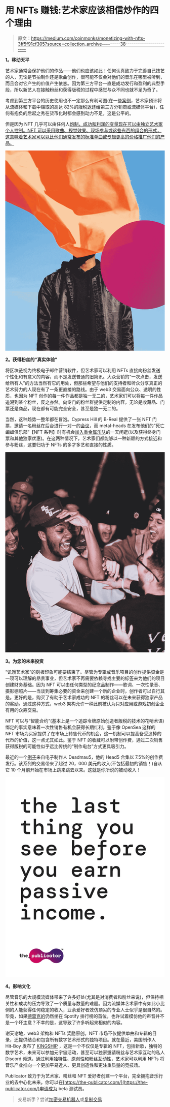 # 用 NFTs 赚钱:艺术家应该相信炒作的四个理由

> 原文：<https://medium.com/coinmonks/monetizing-with-nfts-3ff5f91cf305?source=collection_archive---------38----------------------->

**1。移动天平**

艺术家通常会保护他们的作品——他们也应该如此！任何认真致力于完善自己技艺的人，无论是节拍制作还是歌曲创作，很可能不仅会对他们的音乐在哪里被听到，而且会对它产生的价值产生依恋。因为第三方平台一直是成功发行和盈利的典型手段，所以新艺人在接触粉丝和获得版税的过程中感觉与众不同也就不足为奇了。

考虑到第三方平台的历史使用也不一定那么有利可图(在一些[案例](https://www.miragenews.com/streaming-has-made-it-more-difficult-to-succeed-in-music-industry/)，艺术家预计将从流媒体和下载中赚取的高达 82%的版税返还给第三方分销商或流媒体平台)，任何有抱负的后起之秀在货币化时都会感到动力不足，这是公平的。

但是因为 NFT 几乎可以由任何人[炮制，成功和利润的变量现在可以由独立艺术家个人控制。NFT 可以采用歌曲、视觉效果、现场参与或这些东西的组合的形式，这意味着艺术家可以以比他们通常发布的标准单曲或专辑更高的价格推广他们的产品。](https://www.creativebloq.com/how-to/make-and-sell-an-NFT)

![](img/50397bd79db67f77259a42381824c557.png)

**2。获得粉丝的“真实体验”**

将区块链视为终极电子邮件营销软件，但艺术家可以利用 NFTs 直接向粉丝发送个性化和有意义的内容，而不是发送普通的旧简讯。大众营销的“一次点击，发送给所有人”的方法当然有它的用处，但那些希望与他们的支持者和听众分享真正的艺术努力的人现在有了一条更直接的路线。由于 web3 交易面向公众、透明的性质，也因为 NFT 创作的每一件作品都是独一无二的，艺术家们可以将每一件作品追溯到某个粉丝，反之亦然。向专门的粉丝群提供定制的内容，无论是收藏品、门票还是商品，现在都有可能完全安全，甚至是独一无二的。

当然，这种趋势一整年都在冒泡。Cypress Hill 的 B-Real 提供了一张 NFT 门票，邀请一名粉丝在后台进行一对一的[会议](https://www.loudersound.com/news/cypress-hills-b-real-drops-a-hazy-double-a-side-alongside-nft-collection)，而 metal-heads 在发布他们的“死亡蝙蝠俱乐部”【NFT 系列】时有机会[加入重金属乐队](https://biz.crast.net/how-musicians-are-using-nfts-to-revolutionize-fan-engagement/)的一天闲逛(以及获得终身门票和其他独家优惠)。在这两种情况下，艺术家们都能够以一种新颖的方式接近和参与粉丝，这要归功于 NFTs 的多才多艺和直接的性质。

![](img/bce51b9ab9d0a92eaa1fb7ea3176230f.png)

**3。为您的未来投资**

“饥饿艺术家”的刻板印象可能要结束了。尽管为专辑或音乐项目的创作提供资金是一项可以理解的昂贵事业，但艺术家不再需要依赖寻找主要的标签来为他们的项目创建财务基础。因为 NFT 可以由任何类型的纪念品制作——歌词、一次性录音、摄影棚照片——当谈到筹集必要的资金来创建一个新的企业时，创作者可以自行其是。更好的是，购买了有助于艺术家成功的 NFT 的粉丝可以在未来获得独家产品的奖励。通过这种方式，web3 架构允许一种此前被认为只对应用或游戏初创企业有用的众筹交易。

NFT 可以与“智能合约”(基本上是一个追踪令牌原始创造者版税的技术的花哨术语)绑定的事实意味着一次性销售有机会获得长期红利。鉴于像 OpenSea 这样的 NFT 市场为买家提供了在市场上转售代币的机会，这一机制可以提高备受追捧的代币的价值，这一点尤其如此。鉴于 NFT 的收藏可以附带创作费，通过二次销售获得版税的可能性似乎远比传统的“制作电台”方式更具吸引力。

最近的一个[例子](https://edm.com/news/deadmau5-nft-sales-potential-of-new-creator-economy)来自电子制作人 Deadmau5，他的 Head5 合集以 7.5%的创作费发行。该系列的交易带来了超过 20，000 美元的收入(不包括最初的销售！)自从它 10 个月前开始在市场上跳来跳去以来。这就是你所说的被动收入！

![](img/df3c5cd1e1a4b6d6f512b857892fdfae.png)

**4。影响文化**

尽管音乐的大规模流媒体带来了许多好处(尤其是对消费者和粉丝来说)，但保持相关性和成功的压力导致了一个质量与数量的难题。因为流媒体艺术家中有如此小比例的人能获得任何稳定的收入，业余爱好者效仿顶尖的专业人士似乎是很自然的。毕竟，如果[德雷克的](https://hiphopdx.com/news/id.69612/title.drake-reportedly-had-more-streams-in-2021-than-all-songs-released-before-1980)仍然坐在 Spotify 排行榜的首位，也许试着模仿他的声音并不是一个坏主意？不幸的是，这导致了许多听起来相似的内容。

谢天谢地，web3 架构和 NFTs 奖励原创。NFT 市场不仅提供单曲和专辑的目录，还提供结合和包含所有数字艺术形式的独特项目。就在最近，美国制作人 Hit-Boy 发布了 [KINGSHIP](https://time.com/6212805/beyonce-nas-producers-bored-ape-rock-band/) ，这是一个不仅仅是专辑的 NFT，包括新歌，独特的数字艺术，未来可以参加元宇宙活动，甚至可以独家邀请粉丝与艺术家互动的私人 Discord 频道。通过利用独特性、原创性和粉丝互动性，艺术家可以利用 NFTs 将音乐产业推向一个更加平易近人、更具创造性和更注重质量的竞技场。

Publicator 致力于为艺术家、粉丝和 NFT 爱好者创建一个平台，完全拥抱音乐行业的去中心化未来。你可以在[https://the-publicator.com/](https://the-publicator.com/)申请成为 beta 测试员。

> 交易新手？尝试[加密交易机器人](/coinmonks/crypto-trading-bot-c2ffce8acb2a)或[复制交易](/coinmonks/top-10-crypto-copy-trading-platforms-for-beginners-d0c37c7d698c)